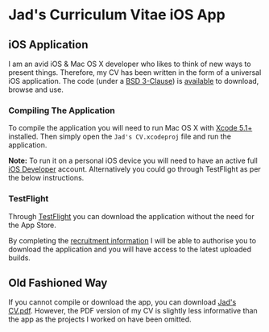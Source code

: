 # Jad's Curriculum Vitae iOS App

## iOS Application

I am an avid iOS & Mac OS X developer who likes to think of new ways to present things. Therefore, my CV has been written in the form of a universal iOS application. The code (under a [BSD 3-Clause](http://opensource.org/licenses/BSD-3-Clause)) is [available](https://github.com/jad6/CV/releases) to download, browse and use.

### Compiling The Application

To compile the application you will need to run Mac OS X with [Xcode 5.1+](https://developer.apple.com/xcode/) installed. Then simply open the ```Jad's CV.xcodeproj``` file and run the application.

**Note:** To run it on a personal iOS device you will need to have an active full [iOS Developer](https://developer.apple.com/programs/ios/) account. Alternatively you could go through TestFlight as per the below instructions.

### TestFlight

Through [TestFlight](http://help.testflightapp.com/customer/portal/articles/402851-testflight-faq) you can download the application without the need for the App Store.

By completing the [recruitment information](http://tflig.ht/1gycrc2) I will be able to authorise you to download the application and you will have access to the latest uploaded builds.

## Old Fashioned Way

If you cannot compile or download the app, you can download [Jad's CV.pdf](https://raw.githubusercontent.com/jad6/CV/master/Jad's%20CV.pdf). However, the PDF version of my CV is slightly less informative than the app as the projects I worked on have been omitted.
